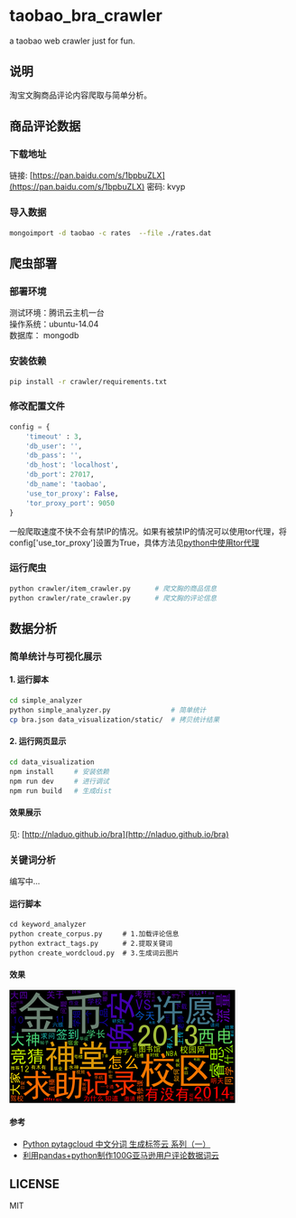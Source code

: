 # taobao_bra_crawler
a taobao web crawler just for fun.

## 说明
淘宝文胸商品评论内容爬取与简单分析。

## 商品评论数据
### 下载地址
链接: [https://pan.baidu.com/s/1bpbuZLX](https://pan.baidu.com/s/1bpbuZLX) 密码: kvyp

### 导入数据
``` bash
mongoimport -d taobao -c rates  --file ./rates.dat
```

## 爬虫部署
### 部署环境
测试环境：腾讯云主机一台<br>
操作系统：ubuntu-14.04<br>
数据库： mongodb<br>

### 安装依赖
``` bash
pip install -r crawler/requirements.txt
```
### 修改配置文件
``` python
config = {
    'timeout' : 3,
    'db_user': '',
    'db_pass': '',
    'db_host': 'localhost',
    'db_port': 27017,
    'db_name': 'taobao',
    'use_tor_proxy': False,
    'tor_proxy_port': 9050
}
```
一般爬取速度不快不会有禁IP的情况。如果有被禁IP的情况可以使用tor代理，将config['use_tor_proxy']设置为True，具体方法见[python中使用tor代理](http://nladuo.github.io/2016/07/17/python%E4%B8%AD%E4%BD%BF%E7%94%A8tor%E4%BB%A3%E7%90%86/)
### 运行爬虫
``` bash
python crawler/item_crawler.py      # 爬文胸的商品信息
python crawler/rate_crawler.py      # 爬文胸的评论信息
```

## 数据分析
### 简单统计与可视化展示
#### 1. 运行脚本
``` sh
cd simple_analyzer
python simple_analyzer.py               # 简单统计
cp bra.json data_visualization/static/  # 拷贝统计结果
```
#### 2. 运行网页显示
``` sh
cd data_visualization
npm install     # 安装依赖
npm run dev     # 进行调试
npm run build   # 生成dist
```
#### 效果展示
见: [http://nladuo.github.io/bra](http://nladuo.github.io/bra)
### 关键词分析
编写中...
#### 运行脚本
```
cd keyword_analyzer
python create_corpus.py     # 1.加载评论信息
python extract_tags.py      # 2.提取关键词
python create_wordcloud.py  # 3.生成词云图片
```
#### 效果
![word_cloud](./keyword_analyzer/assets/word_cloud.png)

#### 参考
- [Python pytagcloud 中文分词 生成标签云 系列（一）](http://www.cnblogs.com/Yiutto/p/5998262.html)
- [利用pandas+python制作100G亚马逊用户评论数据词云](http://www.jianshu.com/p/c862130f322d)

## LICENSE
MIT